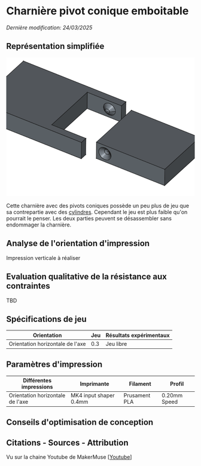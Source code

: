 # Charnière pivot conique emboitable
_Dernière modification: 24/03/2025_

## Représentation simplifiée

![Charnière à emboiter](./snap-clip-simple.png)

Cette charnière avec des pivots coniques possède un peu plus de jeu que sa contrepartie avec des [cylindres](./snap-strong.md). Cependant le jeu est plus faible qu'on pourrait le penser. Les deux parties peuvent se désassembler sans endommager la charnière.

## Analyse de l'orientation d'impression
Impression verticale à réaliser

## Evaluation qualitative de la résistance aux contraintes
TBD

## Spécifications de jeu
| Orientation                       | Jeu  | Résultats expérimentaux           |
| --------------------------------- | -----| ------------------ |
| Orientation horizontale de l'axe  | 0.3  | Jeu libre |


## Paramètres d'impression

| Différentes impressions           | Imprimante             | Filament      | Profil           |
| --------------------------------- | ---------------------- | ------------- | ------------- |
| Orientation horizontale de l'axe  | MK4 input shaper 0.4mm | Prusament PLA | 0.20mm Speed  |


## Conseils d'optimisation de conception

## Citations - Sources - Attribution
Vu sur la chaine Youtube de MakerMuse [[Youtube](https://youtu.be/fbY7xHGaeNM?si=pbwtnPVgYeoj8QsR&t=240)]
